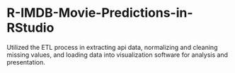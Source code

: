 # R-IMDB-Movie-Predictions-in-RStudio
Utilized the ETL process in extracting api data, 
normalizing and cleaning missing values, and 
loading data into visualization software for 
analysis and presentation. 